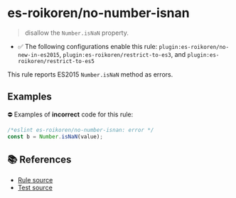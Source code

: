 # es-roikoren/no-number-isnan
> disallow the `Number.isNaN` property.

- ✅ The following configurations enable this rule: `plugin:es-roikoren/no-new-in-es2015`, `plugin:es-roikoren/restrict-to-es3`, and `plugin:es-roikoren/restrict-to-es5`

This rule reports ES2015 `Number.isNaN` method as errors.

## Examples

⛔ Examples of **incorrect** code for this rule:

```js
/*eslint es-roikoren/no-number-isnan: error */
const b = Number.isNaN(value);
```

## 📚 References

- [Rule source](https://github.com/roikoren755/eslint-plugin-es/blob/v0.0.5/src/rules/no-number-isnan.ts)
- [Test source](https://github.com/roikoren755/eslint-plugin-es/blob/v0.0.5/tests/src/rules/no-number-isnan.ts)
